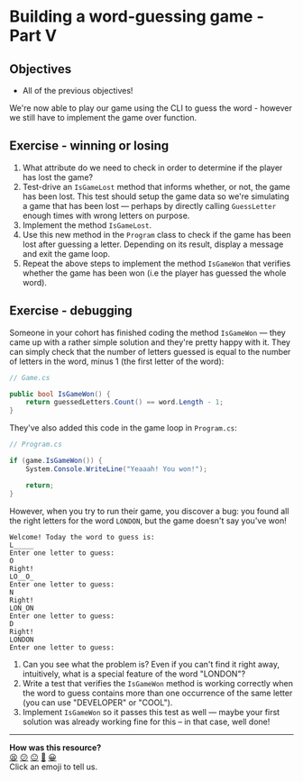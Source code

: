 # Building a word-guessing game - Part V

## Objectives 

* All of the previous objectives!

We're now able to play our game using the CLI to guess the word - however we still have to implement the game over function.

## Exercise - winning or losing

1. What attribute do we need to check in order to determine if the player has lost the game?
2. Test-drive an `IsGameLost` method that informs whether, or not, the game has been lost. This test should setup the game data so we're simulating a game that has been lost — perhaps by directly calling `GuessLetter` enough times with wrong letters on purpose.
3. Implement the method `IsGameLost`.
4. Use this new method in the `Program` class to check if the game has been lost after guessing a letter. Depending on its result, display a message and exit the game loop.
5. Repeat the above steps to implement the method `IsGameWon` that verifies whether the game has been won (i.e the player has guessed the whole word).

## Exercise - debugging 

<!-- OMITTED -->

Someone in your cohort has finished coding the method `IsGameWon` — they came up with a rather simple solution and they're pretty happy with it. They can simply check that the number of letters guessed is equal to the number of letters in the word, minus 1 (the first letter of the word):

```csharp
// Game.cs

public bool IsGameWon() {
    return guessedLetters.Count() == word.Length - 1;
}
```

They've also added this code in the game loop in `Program.cs`:
```csharp
// Program.cs

if (game.IsGameWon()) {
    System.Console.WriteLine("Yeaaah! You won!");

    return;
}
```

However, when you try to run their game, you discover a bug: you found all the right letters for the word `LONDON`, but the game doesn't say you've won!

```
Welcome! Today the word to guess is:
L_____
Enter one letter to guess:
O
Right!
LO__O_
Enter one letter to guess:
N
Right!
LON_ON
Enter one letter to guess:
D
Right!
LONDON
Enter one letter to guess:
```

1. Can you see what the problem is? Even if you can't find it right away, intuitively, what is a special feature of the word "LONDON"?
2. Write a test that verifies the `IsGameWon` method is working correctly when the word to guess contains more than one occurrence of the same letter (you can use "DEVELOPER" or "COOL").
3. Implement `IsGameWon` so it passes this test as well — maybe your first solution was already working fine for this – in that case, well done!


<!-- BEGIN GENERATED SECTION DO NOT EDIT -->

---

**How was this resource?**  
[😫](https://airtable.com/shrUJ3t7KLMqVRFKR?prefill_Repository=makersacademy%2Fcsharp-fundamentals&prefill_File=main%2F09_challenge_game_over.md&prefill_Sentiment=😫) [😕](https://airtable.com/shrUJ3t7KLMqVRFKR?prefill_Repository=makersacademy%2Fcsharp-fundamentals&prefill_File=main%2F09_challenge_game_over.md&prefill_Sentiment=😕) [😐](https://airtable.com/shrUJ3t7KLMqVRFKR?prefill_Repository=makersacademy%2Fcsharp-fundamentals&prefill_File=main%2F09_challenge_game_over.md&prefill_Sentiment=😐) [🙂](https://airtable.com/shrUJ3t7KLMqVRFKR?prefill_Repository=makersacademy%2Fcsharp-fundamentals&prefill_File=main%2F09_challenge_game_over.md&prefill_Sentiment=🙂) [😀](https://airtable.com/shrUJ3t7KLMqVRFKR?prefill_Repository=makersacademy%2Fcsharp-fundamentals&prefill_File=main%2F09_challenge_game_over.md&prefill_Sentiment=😀)  
Click an emoji to tell us.

<!-- END GENERATED SECTION DO NOT EDIT -->
